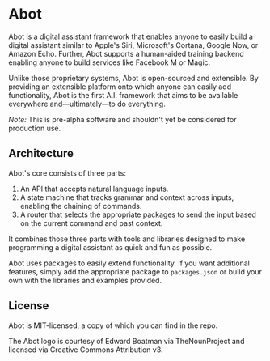 # Abot
 
Abot is a digital assistant framework that enables anyone to easily build a digital assistant similar to Apple's Siri, Microsoft's Cortana, Google Now, or Amazon Echo. Further, Abot supports a human-aided training backend enabling anyone to build services like Facebook M or Magic.

Unlike those proprietary systems, Abot is open-sourced and extensible. By providing an extensible platform onto which anyone can easily add functionality, Abot is the first A.I. framework that aims to be available everywhere and—ultimately—to do everything.

*Note:* This is pre-alpha software and shouldn't yet be considered for production use.

## Architecture

Abot's core consists of three parts:

1. An API that accepts natural language inputs.
1. A state machine that tracks grammar and context across inputs, enabling the chaining of commands.
1. A router that selects the appropriate packages to send the input based on the current command and past context.

It combines those three parts with tools and libraries designed to make programming a digital assistant as quick and fun as possible.

Abot uses packages to easily extend functionality. If you want additional features, simply add the appropriate package to `packages.json` or build your own with the libraries and examples provided.

## License

Abot is MIT-licensed, a copy of which you can find in the repo.

The Abot logo is courtesy of Edward Boatman via TheNounProject and licensed via
Creative Commons Attribution v3.
